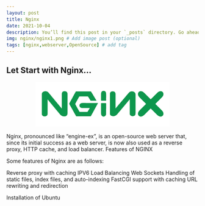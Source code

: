 ```yaml
---
layout: post
title: Nginx
date: 2021-10-04
description: You’ll find this post in your `_posts` directory. Go ahead and edit it and re-build the site to see your changes. # Add post description (optional)
img: nginx/nginx1.png # Add image post (optional)
tags: [nginx,webserver,OpenSource] # add tag
---
```


<h2>Let Start with Nginx...</h2> 
<p align="center">
<img src="/assets/img/nginx/nginx.png" width="350"/>
</p>
Nginx, pronounced like “engine-ex”, is an open-source web server that, since its initial success as a web server, is now also used as a reverse proxy, HTTP cache, and load balancer.
Features of NGINX

Some features of Nginx are as follows:

  Reverse proxy with caching
  IPV6
  Load Balancing
  Web Sockets
  Handling of static files, index files, and auto-indexing
  FastCGI support with caching
  URL rewriting and redirection

Installation of Ubuntu 


